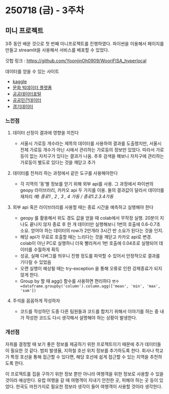 # 250718 (금) - 3주차
## 미니 프로젝트

3주 동안 배운 것으로 첫 번째 미니프로젝트를 진행하였다. 
파이썬을 이용해서 페이지를 만들고 streamlit을 사용해서 서비스를 배포할 수 있었다.

깃헙 링크 : https://github.com/YoonjinOh0909/WooriFISA_hyperlocal

데이터를 얻을 수 있는 사이트
- [kaggle](https://www.kaggle.com/datasets)
- [문화 빅데이터 플랫폼](https://www.bigdata-culture.kr/bigdata/user/main.do)
- [공공데이터포털](https://www.data.go.kr/)
- [공공민간데이터](https://www.data1window.kr/)
- [경기데이터](https://data.gg.go.kr/portal/mainPage.do)

### 느낀점 
1. 데이터 선정이 결과에 영향을 끼친다
    - 서울시 가로등 개수라는 제목의 데이터를 사용하여 결과를 도출했지만, 서울시 전체 가로등 개수가 아닌 시에서 관리하는 가로등의 정보만 있었다. 따라서 가로등이 없는 자치구가 있다는 결과가 나옴. 추후 검색을 해보니 자치구에 관리하는 가로등이 별도로 있다는 것을 깨닫고 추가

2. 데이터를 전처리 하는 과정에서 같은 도구를 사용해야한다

    - 각 지역의 ‘동’별 정보를 얻기 위해 외부 api를 사용. 그 과정에서 파이썬의 geopy 라이브러리, 카카오 api 두 가지를 이용. 둘의 결과값이 달라서 데이터를 재처리 
    *예) 종로1 , 2 , 3 , 4 가동 / 종로1.2.3.4가동*

3. 외부 api 혹은 라이브러리를 사용할 때는 종료 시간을 예측하고 실행해야 한다

    - geopy 를 활용해서 위도 경도 값을 얻을 때 colab에서 무작정 실행. 20분이 지나도 끝나지 않자 종료 후 한 개 데이터만 실행해보니 1번의 호출에 0.6-0.7초 소요. 얻어야 하는 데이터의 row가 2만개라 3시간 반 소요가 된다는 것을 인지.
    - 해당 api가 무료로 호출할 때는 느리다는 것을 깨닫고 카카오 api로 변경. colab이 아닌 PC로 실행하니 더욱 빨라져서 1번 호출에 0.04초로 실행되어 데이터를 수월하게 획득
    - 성공, 실패 디버그를 띄우니 진행 정도를 파악할 수 있어서 안정적으로 결과를 기다릴 수 있었음
    - 오랜 실행이 예상될 때는 try-exception 을 통해 오류로 인한 강제종료가 되지 않게 한다.
    - Group by 할 때 agg() 함수를 사용하면 편리하다
    ```변수 =dataframe.groupby('column').column.agg(['mean', 'min', 'max', 'sum'])```

4. 주석을 꼼꼼하게 작성하자
    - 코드를 작성하던 도중 다른 팀원들과 코드를 합치기 위해서 이야기를 하는 중 내가 작성한 코드도 다시 생각해서 설명해야 하는 상황이 발생한다.

### 개선점

자취를 결정할 때 보기 좋은 정보를 제공하기 위한 프로젝트이기 때문에 추가 데이터들이 필요한 것 같다.
범죄 발생율, 지하철 호선 위치 정보를 추가하도록 한다. 회사나 학교가 특정 호선을 통해 접근할 수 있다면, 해당 호선에 쉽게 접근할 수 있는 지역을 추천하도록 한다.

이 프로젝트를 집을 구하기 위한 정보 뿐만 아니라 여행객을 위한 정보로 사용할 수 있을 것이라 예상한다. 유럽 여행을 갈 때 여행객이 지내기 안전한 곳, 피해야 하는 곳 등이 있었다. 한국도 마찬가지로 필요한 정보라 생각이 들어 여행객이 사용할 것이라 생각한다. 
